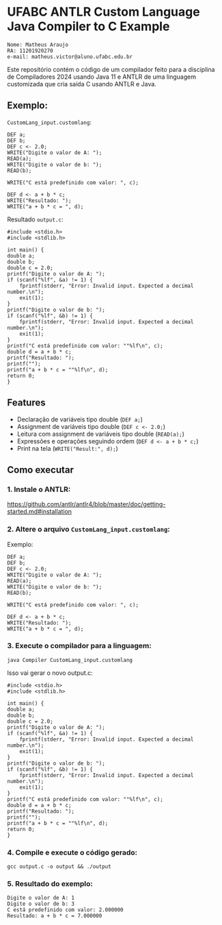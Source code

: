 
# UFABC ANTLR Custom Language Java Compiler to C Example

```
Nome: Matheus Araujo
RA: 11201920270
e-mail: matheus.victor@aluno.ufabc.edu.br
```

Este repositório contém o código de um compilador feito para a disciplina de Compiladores 2024 usando Java 11 e ANTLR de uma linguagem customizada que cria saída C usando ANTLR e Java.

## Exemplo:

`CustomLang_input.customlang`:
```
DEF a;
DEF b;
DEF c <- 2.0;
WRITE("Digite o valor de A: ");
READ(a);
WRITE("Digite o valor de b: ");
READ(b);

WRITE("C está predefinido com valor: ", c);

DEF d <- a + b * c;
WRITE("Resultado: ");
WRITE("a + b * c = ", d);
```

Resultado `output.c`:

```
#include <stdio.h>
#include <stdlib.h>

int main() {
double a;
double b;
double c = 2.0;
printf("Digite o valor de A: ");
if (scanf("%lf", &a) != 1) {
    fprintf(stderr, "Error: Invalid input. Expected a decimal number.\n");
    exit(1);
}
printf("Digite o valor de b: ");
if (scanf("%lf", &b) != 1) {
    fprintf(stderr, "Error: Invalid input. Expected a decimal number.\n");
    exit(1);
}
printf("C está predefinido com valor: ""%lf\n", c);
double d = a + b * c;
printf("Resultado: ");
printf("");
printf("a + b * c = ""%lf\n", d);
return 0;
}
```

## Features

- Declaração de variáveis tipo double (`DEF a;`)
- Assignment de variáveis tipo double (`DEF c <- 2.0;`)
- Leitura com  assignment de variáveis tipo double (`READ(a);`)
- Expressões e operações seguindo ordem (`DEF d <- a + b * c;`)
- Print na tela (`WRITE("Result:", d);`)

## Como executar

### 1. Instale o ANTLR:
https://github.com/antlr/antlr4/blob/master/doc/getting-started.md#installation

### 2. Altere o arquivo `CustomLang_input.customlang`:

Exemplo:
```
DEF a;
DEF b;
DEF c <- 2.0;
WRITE("Digite o valor de A: ");
READ(a);
WRITE("Digite o valor de b: ");
READ(b);

WRITE("C está predefinido com valor: ", c);

DEF d <- a + b * c;
WRITE("Resultado: ");
WRITE("a + b * c = ", d);
```

### 3. Execute o compilador para a linguagem:
```
java Compiler CustomLang_input.customlang
```

Isso vai gerar o novo output.c:
```
#include <stdio.h>
#include <stdlib.h>

int main() {
double a;
double b;
double c = 2.0;
printf("Digite o valor de A: ");
if (scanf("%lf", &a) != 1) {
    fprintf(stderr, "Error: Invalid input. Expected a decimal number.\n");
    exit(1);
}
printf("Digite o valor de b: ");
if (scanf("%lf", &b) != 1) {
    fprintf(stderr, "Error: Invalid input. Expected a decimal number.\n");
    exit(1);
}
printf("C está predefinido com valor: ""%lf\n", c);
double d = a + b * c;
printf("Resultado: ");
printf("");
printf("a + b * c = ""%lf\n", d);
return 0;
}
```

### 4. Compile e execute o código gerado:
```
gcc output.c -o output && ./output
```

### 5. Resultado do exemplo:

```
Digite o valor de A: 1
Digite o valor de b: 3
C está predefinido com valor: 2.000000
Resultado: a + b * c = 7.000000
```